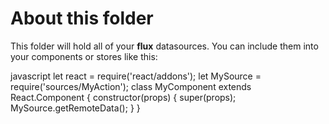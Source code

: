 # About this folder
This folder will hold all of your **flux** datasources.
You can include them into your components or stores like this:

javascript
let react = require('react/addons');
let MySource = require('sources/MyAction');
class MyComponent extends React.Component {
  constructor(props) {
    super(props);
    MySource.getRemoteData();
  }
}
